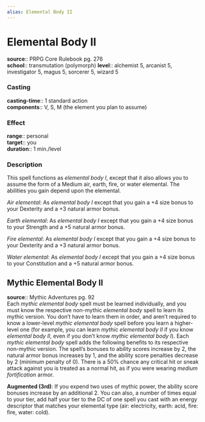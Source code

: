 ```yaml
---
alias: Elemental Body II
---
```


# Elemental Body II 

**source**:: PRPG Core Rulebook pg. 276  
**school**:: transmutation (polymorph)
**level**:: alchemist 5, arcanist 5, investigator 5, magus 5, sorcerer 5, wizard 5

### Casting 

**casting-time**:: 1 standard action  
**components**:: V, S, M (the element you plan to assume)

### Effect 

**range**:: personal  
**target**:: you  
**duration**:: 1 min./level

### Description 

This spell functions as *elemental body I*, except that it also allows you to assume the form of a Medium air, earth, fire, or water elemental. The abilities you gain depend upon the elemental.  
  
*Air elemental*: As *elemental body I* except that you gain a +4 size bonus to your Dexterity and a +3 natural armor bonus.  
  
*Earth elemental*: As *elemental body I* except that you gain a +4 size bonus to your Strength and a +5 natural armor bonus.  
  
*Fire elemental*: As *elemental body I* except that you gain a +4 size bonus to your Dexterity and a +3 natural armor bonus.  
  
*Water elemental*: As *elemental body I* except that you gain a +4 size bonus to your Constitution and a +5 natural armor bonus.

## Mythic Elemental Body II 

**source**:: Mythic Adventures pg. 92  
Each *mythic elemental body* spell must be learned individually, and you must know the respective non-mythic *elemental body* spell to learn its mythic version. You don’t have to learn them in order, and aren’t required to know a lower-level *mythic elemental body* spell before you learn a higher-level one (for example, you can learn *mythic elemental body II* if you know *elemental body II*, even if you don’t know *mythic elemental body I*). Each *mythic elemental body* spell adds the following benefits to its respective non-mythic version. The spell’s bonuses to ability scores increase by 2, the natural armor bonus increases by 1, and the ability score penalties decrease by 2 (minimum penalty of 0). There is a 50% chance any critical hit or sneak attack against you is treated as a normal hit, as if you were wearing *medium fortification* armor.  
  
**Augmented (3rd)**: If you expend two uses of mythic power, the ability score bonuses increase by an additional 2. You can also, a number of times equal to your tier, add half your tier to the DC of one spell you cast with an energy descriptor that matches your elemental type (air: electricity, earth: acid, fire: fire, water: cold).

